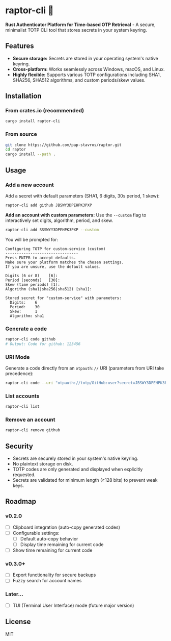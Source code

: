 
# raptor-cli 🦖

**Rust Authenticator Platform for Time-based OTP Retrieval** - A secure, minimalist TOTP CLI tool that stores secrets in your system keyring.

## Features

-   **Secure storage:** Secrets are stored in your operating system's native keyring.
-   **Cross-platform:** Works seamlessly across Windows, macOS, and Linux.
-   **Highly flexible:** Supports various TOTP configurations including SHA1, SHA256, SHA512 algorithms, and custom periods/skew values.

## Installation

### From crates.io (recommended)
```bash
cargo install raptor-cli
```

### From source
```bash
git clone https://github.com/pap-stavros/raptor.git
cd raptor
cargo install --path .
```

## Usage

### Add a new account

Add a secret with default parameters (SHA1, 6 digits, 30s period, 1 skew):
```bash
raptor-cli add github JBSWY3DPEHPK3PXP
```

**Add an account with custom parameters:**
Use the `--custom` flag to interactively set digits, algorithm, period, and skew.
```bash
raptor-cli add SSSWYY3DPEHPK3PXP --custom
```
You will be prompted for:
```
Configuring TOTP for custom-service (custom)
--------------------------------
Press ENTER to accept defaults.
Make sure your platform matches the chosen settings.
If you are unsure, use the default values.

Digits (6 or 8)    [6]: 
Period (seconds)   [30]: 
Skew (time periods) [1]: 
Algorithm (sha1|sha256|sha512) [sha1]: 

Stored secret for "custom-service" with parameters:
  Digits:    6
  Period:    30
  Skew:      1
  Algorithm: sha1
```

### Generate a code
```bash
raptor-cli code github
# Output: Code for github: 123456
```

### URI Mode
Generate a code directly from an `otpauth://` URI (parameters from URI take precedence):
```bash
raptor-cli code --uri "otpauth://totp/GitHub:user?secret=JBSWY3DPEHPK3PXP&issuer=GitHub"
```

### List accounts
```bash
raptor-cli list
```

### Remove an account
```bash
raptor-cli remove github
```

## Security

-   Secrets are securely stored in your system's native keyring.
-   No plaintext storage on disk.
-   TOTP codes are only generated and displayed when explicitly requested.
-   Secrets are validated for minimum length (≥128 bits) to prevent weak keys.

## Roadmap

### v0.2.0
-   [ ] Clipboard integration (auto-copy generated codes)
-   [ ] Configurable settings:
    -   [ ] Default auto-copy behavior
    -   [ ] Display time remaining for current code
-   [ ] Show time remaining for current code

### v0.3.0+
-   [ ] Export functionality for secure backups
-   [ ] Fuzzy search for account names

### Later...
-   [ ] TUI (Terminal User Interface) mode (future major version)

## License

MIT